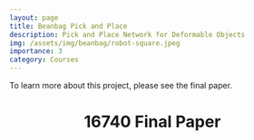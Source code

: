 ```yaml
---
layout: page
title: Beanbag Pick and Place
description: Pick and Place Network for Deformable Objects
img: /assets/img/beanbag/robot-square.jpeg
importance: 3
category: Courses
---
```





To learn more about this project, please see the final paper.

<div class="post">
    <header class="post-header">
      <h1 class="post-title">
        16740 Final Paper
          <a
            href="/assets/pdf/16_740_final_report.pdf"
            target="_blank"
            rel="noopener noreferrer"
            class="float-right"
            ><i class="fa-solid fa-file-pdf"></i
          ></a>
      </h1>
    </header>
</div>
